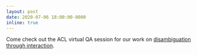 ```yaml
---
layout: post
date: 2020-07-06 18:00:00-0000
inline: true
---
```


Come check out the ACL virtual QA session for our work on [disambiguation through interaction](https://arxiv.org/abs/1911.03598).
